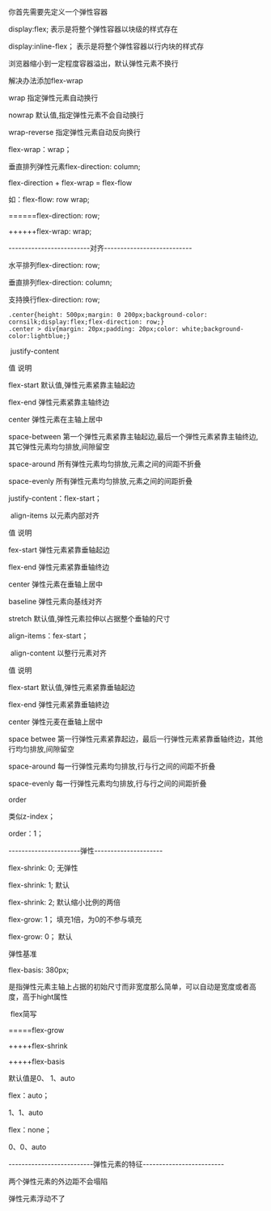 你首先需要先定义一个弹性容器

display:flex;						表示是将整个弹性容器以块级的样式存在

display:inline-flex；			表示是将整个弹性容器以行内块的样式存



浏览器缩小到一定程度容器溢出，默认弹性元素不换行

解决办法添加flex-wrap

wrap							指定弹性元素自动换行

nowrap						默认值,指定弹性元素不会自动换行

wrap-reverse				指定弹性元素自动反向换行



flex-wrap：wrap；



垂直排列弹性元素flex-direction: column;



flex-direction + flex-wrap = flex-flow

如：flex-flow: row wrap;

======flex-direction: row;

++++++flex-wrap: wrap;



-------------------------对齐---------------------------

水平排列flex-direction: row;

垂直排列flex-direction: column;

支持换行flex-direction: row;



```
.center{height: 500px;margin: 0 200px;background-color:  cornsilk;display:flex;flex-direction: row;}
.center > div{margin: 20px;padding: 20px;color: white;background-color:lightblue;}
```



​							justify-content

值													说明

flex-start					默认值,弹性元素紧靠主轴起边

flex-end					弹性元素紧靠主轴终边

center						弹性元素在主轴上居中

space-between			第一个弹性元素紧靠主轴起边,最后一个弾性元素紧靠主轴终边,其它弹性元素均匀排放,间隙留空

space-around			所有弹性元素均匀排放,元素之间的间距不折叠

space-evenly				所有弹性元素均匀排放,元素之间的间距折叠

justify-content：flex-start；



​								align-items		以元素内部对齐

值												说明

fex-start							弹性元素紧靠垂轴起边

flex-end							弹性元素紧靠垂轴终边

center								弹性元素在垂轴上居中

baseline							弹性元素向基线对齐

stretch								默认值,弹性元素拉伸以占据整个垂轴的尺寸

align-items：fex-start；



​								align-content	以整行元素对齐

值													说明

flex-start											默认值,弹性元素紧靠垂轴起边

flex-end											弹性元素紧靠垂轴終边

center												弹性元麦在垂轴上居中

space betwee									第一行弹性元素紧靠起边，最后一行弹性元素紧靠垂轴终边，其他行均匀排放,间隙留空

space-around									每一行弹性元素均匀排放,行与行之间的间距不折叠

space-evenly										每一行弹性元素均匀排放,行与行之间的间距折叠



order

类似z-index；

order：1；



----------------------弹性---------------------

flex-shrink: 0;								无弹性

flex-shrink: 1;								默认

flex-shrink: 2;								默认缩小比例的两倍



flex-grow: 1；								填充1倍，为0的不参与填充

flex-grow: 0；								默认



弹性基准

flex-basis: 380px;

是指弹性元素主轴上占据的初始尺寸而非宽度那么简单，可以自动是宽度或者高度，高于hight属性



​										flex简写

=====flex-grow 

+++++flex-shrink 

+++++flex-basis

默认值是0、 1、auto

flex：auto；

1、1、auto

flex：none；

0、0、auto



--------------------------弹性元素的特征-------------------------

两个弹性元素的外边距不会塌陷

弹性元素浮动不了
